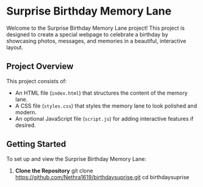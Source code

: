 # Surprise Birthday Memory Lane

Welcome to the Surprise Birthday Memory Lane project! This project is designed to create a special webpage to celebrate a birthday by showcasing photos, messages, and memories in a beautiful, interactive layout.

## Project Overview

This project consists of:
- An HTML file (`index.html`) that structures the content of the memory lane.
- A CSS file (`styles.css`) that styles the memory lane to look polished and modern.
- An optional JavaScript file (`script.js`) for adding interactive features if desired.

## Getting Started

To set up and view the Surprise Birthday Memory Lane:

1. **Clone the Repository**
          git clone https://github.com/Nethra1619/birthdaysuprise.git
          cd birthdaysuprise


  
